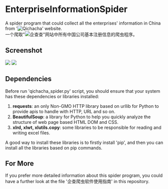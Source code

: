 # EnterpriseInformationSpider
A spider program that could collect all the enterprises' information in China from '![Qichacha](http://yaochenkun.cn/wordpress/wp-content/uploads/2017/01/33123.png)' website.<br>
一个爬取"![企查查](http://yaochenkun.cn/wordpress/wp-content/uploads/2017/01/33123.png)"网站中所有中国公司基本注册信息的爬虫程序。

## Screenshot
![](http://yaochenkun.cn/wordpress/wp-content/uploads/2017/01/33123.png)
![](http://yaochenkun.cn/wordpress/wp-content/uploads/2017/01/12.png)

## Dependencies
Before run 'qichacha_spider.py' script, you should ensure that your system has these dependencies or libraries installed:

1. __requests__: an only Non-GMO HTTP library based on urllib for Python to provide apis to handle with HTTP, URL and so on.
2. __BeautifulSoup__: a library for Python to help you quickly analyze the structure of web page based HTML DOM and CSS.
3. __xlrd, xlwt, xlutils.copy__: some libraries to be responsible for reading and writing excel files.

A good way to install these libraries is to firstly install 'pip', and then you can install all the libraries based on pip commands.

## For More
If you prefer more detailed information about this spider program, you could have a further look at the file '企查爬虫软件使用指南' in this repository.
